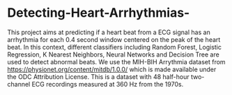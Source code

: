 # Detecting-Heart-Arrhythmias-
This project aims at predicting if a heart beat from a ECG signal has an arrhythmia for each 0.4 second window centered on the peak of the heart beat. In this context, different classifiers including Random Forest, Logistic Regression, K Nearest Neighbors, Neural Networks and Decision Tree are used to detect abnormal beats. We use the MIH-BIH Arrythmia dataset from https://physionet.org/content/mitdb/1.0.0/ which is made available under the ODC Attribution License. This is a dataset with 48 half-hour two-channel ECG recordings measured at 360 Hz from the 1970s.
